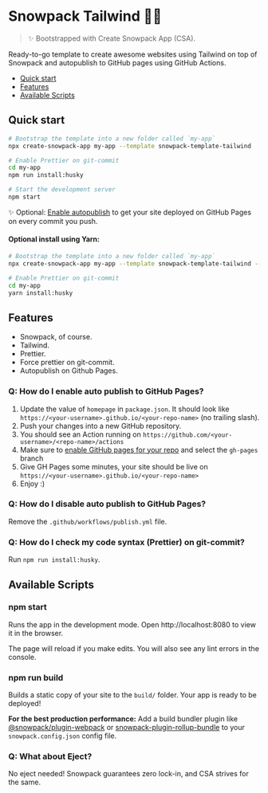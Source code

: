 # Snowpack Tailwind 🥑🌰

> ✨ Bootstrapped with Create Snowpack App (CSA).

Ready-to-go template to create awesome websites using Tailwind on top of Snowpack and autopublish to GitHub pages using GitHub Actions.

- [Quick start](#quick-start)
- [Features](#features)
- [Available Scripts](#available-scripts)

## Quick start

```sh
# Bootstrap the template into a new folder called `my-app`
npx create-snowpack-app my-app --template snowpack-template-tailwind

# Enable Prettier on git-commit
cd my-app
npm run install:husky

# Start the development server
npm start
```

✨ Optional: [Enable autopublish](#q-how-do-i-enable-auto-publish-to-github-pages) to get your site deployed on GitHub Pages on every commit you push.

#### Optional install using Yarn:

```sh
# Bootstrap the template into a new folder called `my-app`
npx create-snowpack-app my-app --template snowpack-template-tailwind --use-yarn

# Enable Prettier on git-commit
cd my-app
yarn install:husky
```

## Features

- Snowpack, of course.
- Tailwind.
- Prettier.
- Force prettier on git-commit.
- Autopublish on Github Pages.

### Q: How do I enable auto publish to GitHub Pages?

1. Update the value of `homepage` in `package.json`. It should look like `https://<your-username>.github.io/<your-repo-name>` (no trailing slash).
1. Push your changes into a new GitHub repository.
1. You should see an Action running on `https://github.com/<your-username>/<repo-name>/actions`
1. Make sure to [enable GitHub pages for your repo](https://docs.github.com/en/free-pro-team@latest/github/working-with-github-pages/configuring-a-publishing-source-for-your-github-pages-site#choosing-a-publishing-source) and select the `gh-pages` branch
1. Give GH Pages some minutes, your site should be live on `https://<your-username>.github.io/<your-repo-name>`
1. Enjoy :)

### Q: How do I disable auto publish to GitHub Pages?

Remove the `.github/workflows/publish.yml` file.

### Q: How do I check my code syntax (Prettier) on git-commit?

Run `npm run install:husky`.

## Available Scripts

### npm start

Runs the app in the development mode.
Open http://localhost:8080 to view it in the browser.

The page will reload if you make edits.
You will also see any lint errors in the console.

### npm run build

Builds a static copy of your site to the `build/` folder.
Your app is ready to be deployed!

**For the best production performance:** Add a build bundler plugin like [@snowpack/plugin-webpack](https://github.com/snowpackjs/snowpack/tree/master/plugins/plugin-webpack) or [snowpack-plugin-rollup-bundle](https://github.com/ParamagicDev/snowpack-plugin-rollup-bundle) to your `snowpack.config.json` config file.

### Q: What about Eject?

No eject needed! Snowpack guarantees zero lock-in, and CSA strives for the same.
